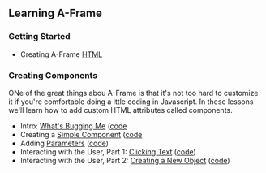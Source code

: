 ## Learning A-Frame

### Getting Started
- Creating A-Frame [HTML](basic/getting-started.html)

### Creating Components

ONe of the great things abou A-Frame is that it's not too hard to customize it if you're comfortable doing a ittle coding in Javascript.  In these lessons we'll learn how to add custom HTML attributes called components.

- Intro:  [What's Bugging Me](coding/components/00-writing-components.html) ([code]((coding/components/code/00-whats-bugging-me.html))
- Creating a [Simple Component](coding/components/10-basic-component.html) ([code]((coding/components/code/00-whats-bugging-me.html))
- Adding [Parameters](coding/components/20-parameters.html) ([code](coding/components/code/20-parameters.html))
- Interacting with the User, Part 1: [Clicking Text](coding/components/30-clickable.html) ([code](coding/components/30-clickable.html))
- Interacting with the User, Part 2: [Creating a New Object](coding/components/30-clickable-2.html) ([code](coding/components/30-clickable-2.html))

<!-- ### Creating Custom Primitives A.K.A. HTML Tags -->

<!-- Not only can you create HTML attributes, you can also create your own HTML tags, called primitives. These lessons will show you how.
- [primitive](coding/primitives/code/020-gblock-primitive.html)
- [google block](coding/primitives/code/010-gblock.html)
- [furniture](coding/primitives/code/030-furniture.html) -->